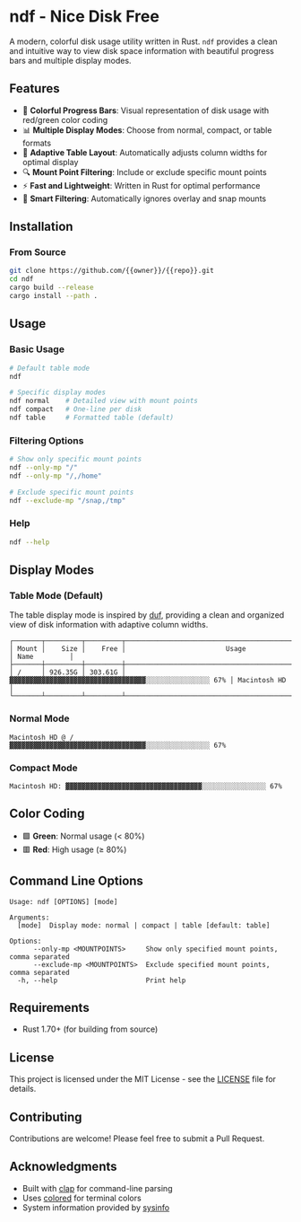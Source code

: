 # ndf - Nice Disk Free

A modern, colorful disk usage utility written in Rust. `ndf` provides a clean and intuitive way to view disk space information with beautiful progress bars and multiple display modes.

## Features

- 🎨 **Colorful Progress Bars**: Visual representation of disk usage with red/green color coding
- 📊 **Multiple Display Modes**: Choose from normal, compact, or table formats
- 📏 **Adaptive Table Layout**: Automatically adjusts column widths for optimal display
- 🔍 **Mount Point Filtering**: Include or exclude specific mount points
- ⚡ **Fast and Lightweight**: Written in Rust for optimal performance
- 🎯 **Smart Filtering**: Automatically ignores overlay and snap mounts

## Installation

### From Source

```bash
git clone https://github.com/{{owner}}/{{repo}}.git
cd ndf
cargo build --release
cargo install --path .
```

## Usage

### Basic Usage

```bash
# Default table mode
ndf

# Specific display modes
ndf normal    # Detailed view with mount points
ndf compact   # One-line per disk
ndf table     # Formatted table (default)
```

### Filtering Options

```bash
# Show only specific mount points
ndf --only-mp "/"
ndf --only-mp "/,/home"

# Exclude specific mount points
ndf --exclude-mp "/snap,/tmp"
```

### Help

```bash
ndf --help
```

## Display Modes

### Table Mode (Default)

The table display mode is inspired by [duf](https://github.com/muesli/duf), providing a clean and organized view of disk information with adaptive column widths.

```text
┌───────┬─────────┬─────────┬────────────────────────────────────────────────────────┬──────────────┐
│ Mount │    Size │    Free │                         Usage                          │ Name         │
├───────┼─────────┼─────────┼────────────────────────────────────────────────────────┼──────────────┤
│ /     │ 926.35G │ 303.61G │ ▓▓▓▓▓▓▓▓▓▓▓▓▓▓▓▓▓▓▓▓▓▓▓▓▓▓▓▓▓▓▓▓▓▓░░░░░░░░░░░░░░░░ 67% │ Macintosh HD │
└───────┴─────────┴─────────┴────────────────────────────────────────────────────────┴──────────────┘
```

### Normal Mode

```text
Macintosh HD @ /
▓▓▓▓▓▓▓▓▓▓▓▓▓▓▓▓▓▓▓▓▓▓▓▓▓▓▓▓▓▓▓▓▓▓░░░░░░░░░░░░░░░░ 67%
```

### Compact Mode

```text
Macintosh HD: ▓▓▓▓▓▓▓▓▓▓▓▓▓▓▓▓▓▓▓▓▓▓▓▓▓▓▓▓▓▓▓▓▓▓░░░░░░░░░░░░░░░░ 67%
```

## Color Coding

- 🟩 **Green**: Normal usage (< 80%)
- 🟥 **Red**: High usage (≥ 80%)

## Command Line Options

```text
Usage: ndf [OPTIONS] [mode]

Arguments:
  [mode]  Display mode: normal | compact | table [default: table]

Options:
      --only-mp <MOUNTPOINTS>     Show only specified mount points, comma separated
      --exclude-mp <MOUNTPOINTS>  Exclude specified mount points, comma separated
  -h, --help                      Print help
```

## Requirements

- Rust 1.70+ (for building from source)

## License

This project is licensed under the MIT License - see the [LICENSE](LICENSE) file for details.

## Contributing

Contributions are welcome! Please feel free to submit a Pull Request.

## Acknowledgments

- Built with [clap](https://github.com/clap-rs/clap) for command-line parsing
- Uses [colored](https://github.com/mackwic/colored) for terminal colors
- System information provided by [sysinfo](https://github.com/GuillaumeGomez/sysinfo)
